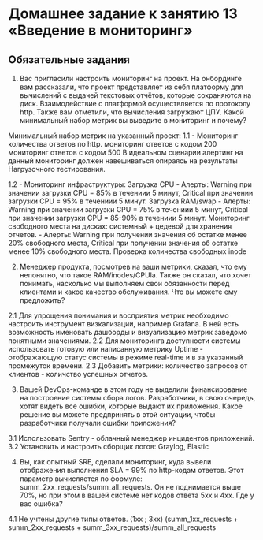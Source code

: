 # Домашнее задание к занятию 13 «Введение в мониторинг»

## Обязательные задания

1. Вас пригласили настроить мониторинг на проект. На онбординге вам рассказали, что проект представляет из себя платформу для вычислений с выдачей текстовых отчётов, которые сохраняются на диск. 
Взаимодействие с платформой осуществляется по протоколу http. Также вам отметили, что вычисления загружают ЦПУ. Какой минимальный набор метрик вы выведите в мониторинг и почему?

Минимальный набор метрик на указанный проект:
1.1 - Мониторинг количества ответов по http.
	  мониторинг ответов с кодом 200
	  мониторинг ответов с кодом 500
	  В идеальном сценарии алертинг на данный мониторинг должен навешиваться опираясь на результаты Нагрузочного тестирования.
	
1.2 - Мониторинг инфраструктуры:
      Загрузка CPU - Алерты: Warning при значении загрузки CPU = 85% в течениии 5 минут, Critical при значении загрузки CPU = 95% в течениии 5 минут.
	  Загрузка RAM/swap - Алерты: Warning при значении загрузки CPU = 75% в течениии 5 минут, Critical при значении загрузки CPU = 85-90% в течениии 5 минут.
	  Мониторинг свободного места на дисках: системный + цедевой для хранения отчетов. - Алерты: Warning при получении значения об остатке менее 20% свободного места, 
	  Critical при получении значения об остатке менее 10% свободного места.
	  Проверка количества свободных inode

2. Менеджер продукта, посмотрев на ваши метрики, сказал, что ему непонятно, что такое RAM/inodes/CPUla. Также он сказал, что хочет понимать, насколько мы выполняем свои обязанности перед клиентами и какое качество обслуживания.
 Что вы можете ему предложить?

2.1 Для упрощения понимания и восприятия метрик необходимо настроить инструмент визкализации, например Grafana. В ней есть возможность именовать дашборды и визуализацию метрик заведомо понятными значениями.
2.2 Для мониторинга доступности системы использовать готовую или написанную метрику Uptime - отображающую статус системы в режиме real-time и в за указанный промежуток времени.
2.3 Добавить метрики: количество запросов от клиентов - количство успешных отчетов.

3. Вашей DevOps-команде в этом году не выделили финансирование на построение системы сбора логов. Разработчики, в свою очередь, хотят видеть все ошибки, которые выдают их приложения. 
Какое решение вы можете предпринять в этой ситуации, чтобы разработчики получали ошибки приложения?

3.1 Использовать Sentry - облачный менеджер инцидентов приложений.
3.2 Установить и настроить сборщик логов: Graylog, Elastic

4. Вы, как опытный SRE, сделали мониторинг, куда вывели отображения выполнения SLA = 99% по http-кодам ответов. 
Этот параметр вычисляется по формуле: summ_2xx_requests/summ_all_requests. Он не поднимается выше 70%, но при этом в вашей системе нет кодов ответа 5xx и 4xx. Где у вас ошибка?

4.1 Не учтены другие типы ответов. (1xx ; 3xx)
(summ_1xx_requests + summ_2xx_requests + summ_3xx_requests)/summ_all_requests
